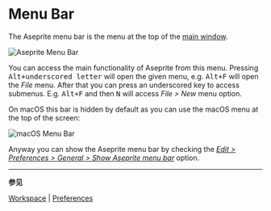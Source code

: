 # Menu Bar

The Aseprite menu bar is the menu at the top of the [main window](workspace).

![Aseprite Menu Bar](menu-bar/aseprite-menubar.png)

You can access the main functionality of Aseprite from this menu.
Pressing <kbd>Alt+underscored letter</kbd> will open the given menu,
e.g. <kbd>Alt+F</kbd> will open the _File_ menu. After that you can
press an underscored key to access submenus. E.g. <kbd>Alt+F</kbd> and
then <kbd>N</kbd> will access _File > New_ menu option.

On macOS this bar is hidden by default as you can use the macOS menu
at the top of the screen:

![macOS Menu Bar](menu-bar/macos-menubar.png)

Anyway you can show the Aseprite menu bar by checking the [_Edit >
Preferences > General > Show Aseprite menu
bar_](preferences.md#general) option.

---

**参见**

[Workspace](workspace.md) |
[Preferences](preferences.md)

